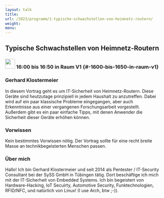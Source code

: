 ```yaml
---
layout: talk
title:
url: /2023/programm/1-typische-schwachstellen-von-heimnetz-routern/
weight:
menu:
---
```

## Typische Schwachstellen von Heimnetz-Routern

### <img height = "32" src="../../../images/talk.svg"> 16:00 bis 16:50 in Raum V1 {#-1600-bis-1650-in-raum-v1}

### Gerhard Klostermeier

In diesem Vortrag geht es um IT-Sicherheit von Heimnetz-Routern. Diese Geräte sind heutzutage prinzipiell in jedem Haushalt zu anzutreffen. Dabei wird auf ein paar klassische Probleme eingegangen, aber auch Erkenntnisse aus einer vergangenen Forschungsarbeit vorgestellt. Außerdem gibt es ein paar einfache Tipps, mit denen Anwender die Sicherheit dieser Geräte erhöhen können.

### Vorwissen

Kein bestimmtes Vorwissen nötig. Der Vortrag sollte für eine recht breite Masse an technikbegeisterten Menschen passen.

### Über mich

Hallo! Ich bin Gerhard Klostermeier und seit 2014 als Pentester / IT-Security Consultant bei der SySS GmbH in Tübingen tätig. Dort beschäftige ich mich mit der IT-Sicherheit von Embedded Systems. Ich bin begeistert von Hardware-Hacking, IoT Secuirty, Automotive Security, Funktechnologien, RFID/NFC, und natürlich von Linux! (I use Arch, btw ;-)).

